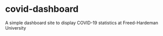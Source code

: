 # covid-dashboard
A simple dashboard site to display COVID-19 statistics at Freed-Hardeman University
